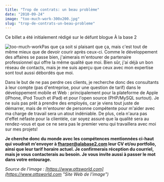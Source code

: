 ```yaml
---
title: "Trop de contrats: un beau problème"
date: "2010-09-24"
image: "too-much-work-300x200.jpg"
slug: "trop-de-contrats-un-beau-probleme"
---
```


Ce billet a été initialement rédigé sur le défunt blogue À la base 2

![](images/too-much-work-300x200.jpg "too-much-work")Pas que ça soit si plaisant que ça, mais c'est tout de même mieux que de devoir courir après ceux-ci. Comme le développement des affaires se passe bien, j'aimerais m'entourer de partenaire professionnel qui offre la même qualité que moi. Bien sûr, j'ai déjà un bon réseau de contacts, mais je me suis aperçu que ceux avec mon expertise sont tout aussi débordés que moi.

Dans le but de ne pas perdre ces clients, je recherche donc des consultants à leur compte (pas d'entreprise, pour une question de tarif) dans le développement mobile et Web : principalement pour la plateforme de Apple (iPhone, iPod Touch et iPad) et pour l'open source (PHP/MySQL surtout). Je ne suis pas prêt à prendre des employés, car je viens tout juste de démarrer, mais de m'entourer de personne compétente pour m'aider avec ma charge de travail sera un atout indéniable. De plus, cela n'aura pas d'effet néfaste pour la clientèle, car soyez assuré que la qualité sera au rendez-vous et que ce ne sera pas le premier venu qui travaillera avec moi sur mes projets!

**Je cherche donc du monde avec les compétences mentionnées ci-haut qui voudrait m'envoyer à [fharper@alabase2.com](mailto:fharper@oocz.net) leur CV et/ou portfolio, ainsi que leur tarif horaire actuel. Je confirmerais réception du courriel, mais je vous contacterais au besoin. Je vous invite aussi à passer le mot dans votre entourage.**

_Source de l'image : [https://www.ottsworld.com](https://www.ottsworld.com "Site Web de l'image")_
